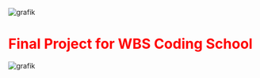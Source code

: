 ![grafik](https://github.com/matm01/Kaggle_Contrail_Competition/assets/102986077/6c0beeba-6fda-4d2d-9ec7-a10a3b93b337)
# <span style="color:red">**Final Project for WBS Coding School**</span>
![grafik](https://github.com/matm01/Kaggle_Contrail_Competition/assets/102986077/d30cfe55-183e-4bbc-bd46-98a7a307fbc7)

